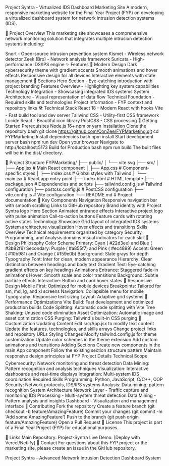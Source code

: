 Project Syntra - Virtualized IDS Dashboard Marketing Site
A modern, responsive marketing website for the Final Year Project (FYP) on developing a virtualized dashboard system for network intrusion detection systems (IDS).

🚀 Project Overview
This marketing site showcases a comprehensive network monitoring solution that integrates multiple intrusion detection systems including:

Snort - Open-source intrusion prevention system
Kismet - Wireless network detector
Zeek (Bro) - Network analysis framework
Suricata - High-performance IDS/IPS engine
✨ Features
🎨 Modern Design
Dark cybersecurity theme with gradient accents
Smooth animations and hover effects
Responsive design for all devices
Interactive elements with state management
📱 Sections
Hero Section - Eye-catching introduction with project branding
Features Overview - Highlighting key system capabilities
Technology Integration - Showcasing integrated IDS systems
System Architecture - Visual representation of data flow
Technical Foundation - Required skills and technologies
Project Information - FYP context and repository links
🛠 Technical Stack
React 18 - Modern React with hooks
Vite - Fast build tool and dev server
Tailwind CSS - Utility-first CSS framework
Lucide React - Beautiful icon library
PostCSS - CSS processing
🚦 Getting Started
Prerequisites
Node.js 16+
npm or yarn
Installation
Clone the repository
bash
git clone https://github.com/ConZee/FYPMarketing.git
cd FYPMarketing
Install dependencies
bash
npm install
Start development server
bash
npm run dev
Open your browser Navigate to http://localhost:5173
Build for Production
bash
npm run build
The built files will be in the dist/ directory.

📁 Project Structure
FYPMarketing/
├── public/
│   └── vite.svg
├── src/
│   ├── App.jsx          # Main React component
│   ├── App.css          # Component-specific styles
│   ├── index.css        # Global styles with Tailwind
│   └── main.jsx         # React app entry point
├── index.html           # HTML template
├── package.json         # Dependencies and scripts
├── tailwind.config.js   # Tailwind configuration
├── postcss.config.js    # PostCSS configuration
├── vite.config.js       # Vite configuration
└── README.md           # Project documentation
🎯 Key Components
Navigation
Responsive navigation bar with smooth scrolling
Links to GitHub repository
Brand identity with Project Syntra logo
Hero Section
Animated entrance effects
Interactive project logo with pulse animation
Call-to-action buttons
Feature cards with rotating active states
Technology Showcase
Grid layout of integrated IDS systems
System architecture visualization
Hover effects and transitions
Skills Overview
Technical requirements organized by category
Security, Programming, and Analysis domains
Visual indicators for each skill
🎨 Design Philosophy
Color Scheme
Primary: Cyan (
#22d3ee) and Blue (
#3b82f6)
Secondary: Purple (
#a855f7) and Pink (
#ec4899)
Accent: Green (
#10b981) and Orange (
#f59e0b)
Background: Slate grays for depth
Typography
Font: Inter for clean, modern appearance
Hierarchy: Clear distinction between headings and body text
Gradient Text: Eye-catching gradient effects on key headings
Animations
Entrance: Staggered fade-in animations
Hover: Smooth scale and color transitions
Background: Subtle particle effects
Interactive: Button and card hover states
📱 Responsive Design
Mobile First: Optimized for mobile devices
Breakpoints: Tailored for sm, md, lg, and xl screens
Navigation: Collapsible menu for mobile
Typography: Responsive text sizing
Layout: Adaptive grid systems
🚀 Performance Optimizations
Vite Build: Fast development and optimized production builds
Code Splitting: Automatic code splitting with Vite
Tree Shaking: Unused code elimination
Asset Optimization: Automatic image and asset optimization
CSS Purging: Tailwind's built-in CSS purging
🔧 Customization
Updating Content
Edit src/App.jsx to modify text content
Update the features, technologies, and skills arrays
Change project links and repository URLs
Styling Changes
Modify tailwind.config.js for theme customization
Update color schemes in the theme extension
Add custom animations and transitions
Adding Sections
Create new components in the main App component
Follow the existing section structure pattern
Maintain responsive design principles
📊 FYP Project Details
Technical Scope
Cybersecurity: Network monitoring and threat detection
Data Mining: Pattern recognition and analysis techniques
Visualization: Interactive dashboards and real-time displays
Integration: Multi-system IDS coordination
Required Skills
Programming: Python, JavaScript, C/C++, OOP
Security: Network protocols, IDS/IPS systems
Analysis: Data mining, pattern recognition
System Architecture
Network Layer - Traffic capture and monitoring
IDS Processing - Multi-system threat detection
Data Mining - Pattern analysis and insights
Dashboard - Visualization and management interface
🤝 Contributing
Fork the repository
Create a feature branch (git checkout -b feature/AmazingFeature)
Commit your changes (git commit -m 'Add some AmazingFeature')
Push to the branch (git push origin feature/AmazingFeature)
Open a Pull Request
📄 License
This project is part of a Final Year Project (FYP) for educational purposes.

🔗 Links
Main Repository: Project-Syntra
Live Demo: [Deploy with Vercel/Netlify]
📧 Contact
For questions about this FYP project or the marketing site, please create an issue in the GitHub repository.

Project Syntra - Advanced Network Intrusion Detection Dashboard System

